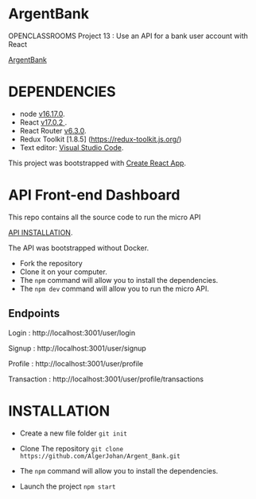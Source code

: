 # ArgentBank

OPENCLASSROOMS Project 13 : Use an API for a bank user account with React

[ArgentBank](https://github.com/AlgerJohan/Argent_Bank)

# DEPENDENCIES

- node [v16.17.0](https://nodejs.org/en/).
- React [v17.0.2 ](https://fr.reactjs.org/).
- React Router [v6.3.0](https://reactrouter.com/).
- Redux Toolkit [1.8.5] (https://redux-toolkit.js.org/)
- Text editor: [Visual Studio Code](https://code.visualstudio.com/).

This project was bootstrapped with [Create React App](https://create-react-app.dev/).

# API Front-end Dashboard

This repo contains all the source code to run the micro API

[API INSTALLATION](https://github.com/OpenClassrooms-Student-Center/Project-10-Bank-API).

The API was bootstrapped without Docker.

- Fork the repository
- Clone it on your computer.
- The `npm` command will allow you to install the dependencies.
- The `npm dev` command will allow you to run the micro API.

## Endpoints

Login : http://localhost:3001/user/login

Signup : http://localhost:3001/user/signup

Profile : http://localhost:3001/user/profile

Transaction : http://localhost:3001/user/profile/transactions

# INSTALLATION

- Create a new file folder
  `git init`

- Clone The repository
  `git clone https://github.com/AlgerJohan/Argent_Bank.git`

- The `npm` command will allow you to install the dependencies.

- Launch the project
  `npm start`
